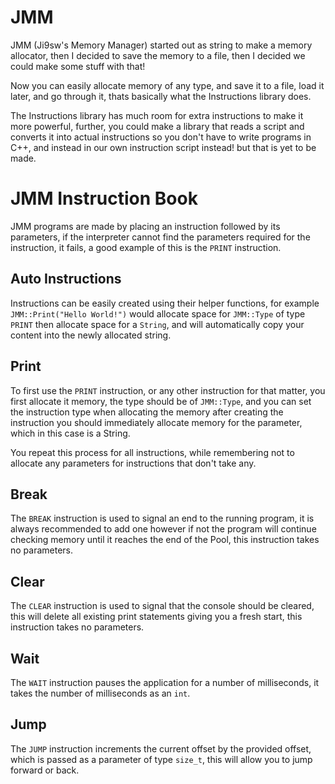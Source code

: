 # JMM
JMM (Ji9sw's Memory Manager) started out as string to make a memory allocator, then I decided to save the memory to a file,  then I decided we could make some stuff with that!

Now you can easily allocate memory of any type, and save it to a file, load it later, and go through it, thats basically what the Instructions library does.

The Instructions library has much room for extra instructions to make it more powerful, further, you could make a library that reads a script and converts it into actual instructions so you don't have to write programs in C++, and instead in our own instruction script instead! but that is yet to be made.

# JMM Instruction Book
JMM programs are made by placing an instruction followed by its parameters, if the interpreter cannot find the parameters required for the instruction, it fails, a good example of this is the `PRINT` instruction.

## Auto Instructions
Instructions can be easily created using their helper functions, for example `JMM::Print("Hello World!")` would allocate space for `JMM::Type` of type `PRINT` then allocate space for a `String`, and will automatically copy your content into the newly allocated string.

## Print
To first use the `PRINT` instruction, or any other instruction for that matter, you first allocate it memory, the type should be of `JMM::Type`, and you can set the instruction type when allocating the memory
after creating the instruction you should immediately allocate memory for the parameter, which in this case is a String.

You repeat this process for all instructions, while remembering not to allocate any parameters for instructions that don't take any.

## Break
The `BREAK` instruction is used to signal an end to the running program, it is always recommended to add one however if not the program will continue checking memory until it reaches the end of the Pool, this instruction takes no parameters.

## Clear
The `CLEAR` instruction is used to signal that the console should be cleared, this will delete all existing print statements giving you a fresh start, this instruction takes no parameters.

## Wait
The `WAIT` instruction pauses the application for a number of milliseconds, it takes the number of milliseconds as an `int`.

## Jump
The `JUMP` instruction increments the current offset by the provided offset, which is passed as a parameter of type `size_t`, this will allow you to jump forward or back.

